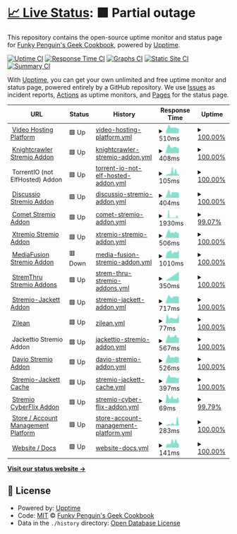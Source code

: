 # [📈 Live Status](https://status.elfhosted.com): <!--live status--> **🟧 Partial outage**

This repository contains the open-source uptime monitor and status page for [Funky Penguin's Geek Cookbook](https://geek-cookbook.funkypenguin.co.nz), powered by [Upptime](https://github.com/upptime/upptime).

[![Uptime CI](https://github.com/geek-cookbook/elfhosted-upptime/workflows/Uptime%20CI/badge.svg)](https://github.com/geek-cookbook/elfhosted-upptime/actions?query=workflow%3A%22Uptime+CI%22)
[![Response Time CI](https://github.com/geek-cookbook/elfhosted-upptime/workflows/Response%20Time%20CI/badge.svg)](https://github.com/geek-cookbook/elfhosted-upptime/actions?query=workflow%3A%22Response+Time+CI%22)
[![Graphs CI](https://github.com/geek-cookbook/elfhosted-upptime/workflows/Graphs%20CI/badge.svg)](https://github.com/geek-cookbook/elfhosted-upptime/actions?query=workflow%3A%22Graphs+CI%22)
[![Static Site CI](https://github.com/geek-cookbook/elfhosted-upptime/workflows/Static%20Site%20CI/badge.svg)](https://github.com/geek-cookbook/elfhosted-upptime/actions?query=workflow%3A%22Static+Site+CI%22)
[![Summary CI](https://github.com/geek-cookbook/elfhosted-upptime/workflows/Summary%20CI/badge.svg)](https://github.com/geek-cookbook/elfhosted-upptime/actions?query=workflow%3A%22Summary+CI%22)

With [Upptime](https://upptime.js.org), you can get your own unlimited and free uptime monitor and status page, powered entirely by a GitHub repository. We use [Issues](https://github.com/geek-cookbook/elfhosted-upptime/issues) as incident reports, [Actions](https://github.com/geek-cookbook/elfhosted-upptime/actions) as uptime monitors, and [Pages](https://status.elfhosted.com) for the status page.

<!--start: status pages-->
<!-- This summary is generated by Upptime (https://github.com/upptime/upptime) -->
<!-- Do not edit this manually, your changes will be overwritten -->
<!-- prettier-ignore -->
| URL | Status | History | Response Time | Uptime |
| --- | ------ | ------- | ------------- | ------ |
| <img alt="" src="https://icons.duckduckgo.com/ip3/video.elfhosted.com.ico" height="13"> [Video Hosting Platform](https://video.elfhosted.com) | 🟩 Up | [video-hosting-platform.yml](https://github.com/elfhosted/status.elfhosted.com/commits/HEAD/history/video-hosting-platform.yml) | <details><summary><img alt="Response time graph" src="./graphs/video-hosting-platform/response-time-week.png" height="20"> 510ms</summary><br><a href="https://status.elfhosted.com/history/video-hosting-platform"><img alt="Response time 584" src="https://img.shields.io/endpoint?url=https%3A%2F%2Fraw.githubusercontent.com%2Felfhosted%2Fstatus.elfhosted.com%2FHEAD%2Fapi%2Fvideo-hosting-platform%2Fresponse-time.json"></a><br><a href="https://status.elfhosted.com/history/video-hosting-platform"><img alt="24-hour response time 440" src="https://img.shields.io/endpoint?url=https%3A%2F%2Fraw.githubusercontent.com%2Felfhosted%2Fstatus.elfhosted.com%2FHEAD%2Fapi%2Fvideo-hosting-platform%2Fresponse-time-day.json"></a><br><a href="https://status.elfhosted.com/history/video-hosting-platform"><img alt="7-day response time 510" src="https://img.shields.io/endpoint?url=https%3A%2F%2Fraw.githubusercontent.com%2Felfhosted%2Fstatus.elfhosted.com%2FHEAD%2Fapi%2Fvideo-hosting-platform%2Fresponse-time-week.json"></a><br><a href="https://status.elfhosted.com/history/video-hosting-platform"><img alt="30-day response time 565" src="https://img.shields.io/endpoint?url=https%3A%2F%2Fraw.githubusercontent.com%2Felfhosted%2Fstatus.elfhosted.com%2FHEAD%2Fapi%2Fvideo-hosting-platform%2Fresponse-time-month.json"></a><br><a href="https://status.elfhosted.com/history/video-hosting-platform"><img alt="1-year response time 584" src="https://img.shields.io/endpoint?url=https%3A%2F%2Fraw.githubusercontent.com%2Felfhosted%2Fstatus.elfhosted.com%2FHEAD%2Fapi%2Fvideo-hosting-platform%2Fresponse-time-year.json"></a></details> | <details><summary><a href="https://status.elfhosted.com/history/video-hosting-platform">100.00%</a></summary><a href="https://status.elfhosted.com/history/video-hosting-platform"><img alt="All-time uptime 99.64%" src="https://img.shields.io/endpoint?url=https%3A%2F%2Fraw.githubusercontent.com%2Felfhosted%2Fstatus.elfhosted.com%2FHEAD%2Fapi%2Fvideo-hosting-platform%2Fuptime.json"></a><br><a href="https://status.elfhosted.com/history/video-hosting-platform"><img alt="24-hour uptime 100.00%" src="https://img.shields.io/endpoint?url=https%3A%2F%2Fraw.githubusercontent.com%2Felfhosted%2Fstatus.elfhosted.com%2FHEAD%2Fapi%2Fvideo-hosting-platform%2Fuptime-day.json"></a><br><a href="https://status.elfhosted.com/history/video-hosting-platform"><img alt="7-day uptime 100.00%" src="https://img.shields.io/endpoint?url=https%3A%2F%2Fraw.githubusercontent.com%2Felfhosted%2Fstatus.elfhosted.com%2FHEAD%2Fapi%2Fvideo-hosting-platform%2Fuptime-week.json"></a><br><a href="https://status.elfhosted.com/history/video-hosting-platform"><img alt="30-day uptime 99.94%" src="https://img.shields.io/endpoint?url=https%3A%2F%2Fraw.githubusercontent.com%2Felfhosted%2Fstatus.elfhosted.com%2FHEAD%2Fapi%2Fvideo-hosting-platform%2Fuptime-month.json"></a><br><a href="https://status.elfhosted.com/history/video-hosting-platform"><img alt="1-year uptime 99.64%" src="https://img.shields.io/endpoint?url=https%3A%2F%2Fraw.githubusercontent.com%2Felfhosted%2Fstatus.elfhosted.com%2FHEAD%2Fapi%2Fvideo-hosting-platform%2Fuptime-year.json"></a></details>
| <img alt="" src="https://icons.duckduckgo.com/ip3/knightcrawler.elfhosted.com.ico" height="13"> [Knightcrawler Stremio Addon](https://knightcrawler.elfhosted.com/stream/movie/tt0023694.json) | 🟩 Up | [knightcrawler-stremio-addon.yml](https://github.com/elfhosted/status.elfhosted.com/commits/HEAD/history/knightcrawler-stremio-addon.yml) | <details><summary><img alt="Response time graph" src="./graphs/knightcrawler-stremio-addon/response-time-week.png" height="20"> 408ms</summary><br><a href="https://status.elfhosted.com/history/knightcrawler-stremio-addon"><img alt="Response time 1079" src="https://img.shields.io/endpoint?url=https%3A%2F%2Fraw.githubusercontent.com%2Felfhosted%2Fstatus.elfhosted.com%2FHEAD%2Fapi%2Fknightcrawler-stremio-addon%2Fresponse-time.json"></a><br><a href="https://status.elfhosted.com/history/knightcrawler-stremio-addon"><img alt="24-hour response time 344" src="https://img.shields.io/endpoint?url=https%3A%2F%2Fraw.githubusercontent.com%2Felfhosted%2Fstatus.elfhosted.com%2FHEAD%2Fapi%2Fknightcrawler-stremio-addon%2Fresponse-time-day.json"></a><br><a href="https://status.elfhosted.com/history/knightcrawler-stremio-addon"><img alt="7-day response time 408" src="https://img.shields.io/endpoint?url=https%3A%2F%2Fraw.githubusercontent.com%2Felfhosted%2Fstatus.elfhosted.com%2FHEAD%2Fapi%2Fknightcrawler-stremio-addon%2Fresponse-time-week.json"></a><br><a href="https://status.elfhosted.com/history/knightcrawler-stremio-addon"><img alt="30-day response time 455" src="https://img.shields.io/endpoint?url=https%3A%2F%2Fraw.githubusercontent.com%2Felfhosted%2Fstatus.elfhosted.com%2FHEAD%2Fapi%2Fknightcrawler-stremio-addon%2Fresponse-time-month.json"></a><br><a href="https://status.elfhosted.com/history/knightcrawler-stremio-addon"><img alt="1-year response time 1079" src="https://img.shields.io/endpoint?url=https%3A%2F%2Fraw.githubusercontent.com%2Felfhosted%2Fstatus.elfhosted.com%2FHEAD%2Fapi%2Fknightcrawler-stremio-addon%2Fresponse-time-year.json"></a></details> | <details><summary><a href="https://status.elfhosted.com/history/knightcrawler-stremio-addon">100.00%</a></summary><a href="https://status.elfhosted.com/history/knightcrawler-stremio-addon"><img alt="All-time uptime 98.74%" src="https://img.shields.io/endpoint?url=https%3A%2F%2Fraw.githubusercontent.com%2Felfhosted%2Fstatus.elfhosted.com%2FHEAD%2Fapi%2Fknightcrawler-stremio-addon%2Fuptime.json"></a><br><a href="https://status.elfhosted.com/history/knightcrawler-stremio-addon"><img alt="24-hour uptime 100.00%" src="https://img.shields.io/endpoint?url=https%3A%2F%2Fraw.githubusercontent.com%2Felfhosted%2Fstatus.elfhosted.com%2FHEAD%2Fapi%2Fknightcrawler-stremio-addon%2Fuptime-day.json"></a><br><a href="https://status.elfhosted.com/history/knightcrawler-stremio-addon"><img alt="7-day uptime 100.00%" src="https://img.shields.io/endpoint?url=https%3A%2F%2Fraw.githubusercontent.com%2Felfhosted%2Fstatus.elfhosted.com%2FHEAD%2Fapi%2Fknightcrawler-stremio-addon%2Fuptime-week.json"></a><br><a href="https://status.elfhosted.com/history/knightcrawler-stremio-addon"><img alt="30-day uptime 100.00%" src="https://img.shields.io/endpoint?url=https%3A%2F%2Fraw.githubusercontent.com%2Felfhosted%2Fstatus.elfhosted.com%2FHEAD%2Fapi%2Fknightcrawler-stremio-addon%2Fuptime-month.json"></a><br><a href="https://status.elfhosted.com/history/knightcrawler-stremio-addon"><img alt="1-year uptime 98.74%" src="https://img.shields.io/endpoint?url=https%3A%2F%2Fraw.githubusercontent.com%2Felfhosted%2Fstatus.elfhosted.com%2FHEAD%2Fapi%2Fknightcrawler-stremio-addon%2Fuptime-year.json"></a></details>
| <img alt="" src="https://icons.duckduckgo.com/ip3/torrentio.strem.fun.ico" height="13"> TorrentIO (not ElfHosted) Addon | 🟩 Up | [torrent-io-not-elf-hosted-addon.yml](https://github.com/elfhosted/status.elfhosted.com/commits/HEAD/history/torrent-io-not-elf-hosted-addon.yml) | <details><summary><img alt="Response time graph" src="./graphs/torrent-io-not-elf-hosted-addon/response-time-week.png" height="20"> 105ms</summary><br><a href="https://status.elfhosted.com/history/torrent-io-not-elf-hosted-addon"><img alt="Response time 538" src="https://img.shields.io/endpoint?url=https%3A%2F%2Fraw.githubusercontent.com%2Felfhosted%2Fstatus.elfhosted.com%2FHEAD%2Fapi%2Ftorrent-io-not-elf-hosted-addon%2Fresponse-time.json"></a><br><a href="https://status.elfhosted.com/history/torrent-io-not-elf-hosted-addon"><img alt="24-hour response time 54" src="https://img.shields.io/endpoint?url=https%3A%2F%2Fraw.githubusercontent.com%2Felfhosted%2Fstatus.elfhosted.com%2FHEAD%2Fapi%2Ftorrent-io-not-elf-hosted-addon%2Fresponse-time-day.json"></a><br><a href="https://status.elfhosted.com/history/torrent-io-not-elf-hosted-addon"><img alt="7-day response time 105" src="https://img.shields.io/endpoint?url=https%3A%2F%2Fraw.githubusercontent.com%2Felfhosted%2Fstatus.elfhosted.com%2FHEAD%2Fapi%2Ftorrent-io-not-elf-hosted-addon%2Fresponse-time-week.json"></a><br><a href="https://status.elfhosted.com/history/torrent-io-not-elf-hosted-addon"><img alt="30-day response time 168" src="https://img.shields.io/endpoint?url=https%3A%2F%2Fraw.githubusercontent.com%2Felfhosted%2Fstatus.elfhosted.com%2FHEAD%2Fapi%2Ftorrent-io-not-elf-hosted-addon%2Fresponse-time-month.json"></a><br><a href="https://status.elfhosted.com/history/torrent-io-not-elf-hosted-addon"><img alt="1-year response time 538" src="https://img.shields.io/endpoint?url=https%3A%2F%2Fraw.githubusercontent.com%2Felfhosted%2Fstatus.elfhosted.com%2FHEAD%2Fapi%2Ftorrent-io-not-elf-hosted-addon%2Fresponse-time-year.json"></a></details> | <details><summary><a href="https://status.elfhosted.com/history/torrent-io-not-elf-hosted-addon">100.00%</a></summary><a href="https://status.elfhosted.com/history/torrent-io-not-elf-hosted-addon"><img alt="All-time uptime 99.22%" src="https://img.shields.io/endpoint?url=https%3A%2F%2Fraw.githubusercontent.com%2Felfhosted%2Fstatus.elfhosted.com%2FHEAD%2Fapi%2Ftorrent-io-not-elf-hosted-addon%2Fuptime.json"></a><br><a href="https://status.elfhosted.com/history/torrent-io-not-elf-hosted-addon"><img alt="24-hour uptime 100.00%" src="https://img.shields.io/endpoint?url=https%3A%2F%2Fraw.githubusercontent.com%2Felfhosted%2Fstatus.elfhosted.com%2FHEAD%2Fapi%2Ftorrent-io-not-elf-hosted-addon%2Fuptime-day.json"></a><br><a href="https://status.elfhosted.com/history/torrent-io-not-elf-hosted-addon"><img alt="7-day uptime 100.00%" src="https://img.shields.io/endpoint?url=https%3A%2F%2Fraw.githubusercontent.com%2Felfhosted%2Fstatus.elfhosted.com%2FHEAD%2Fapi%2Ftorrent-io-not-elf-hosted-addon%2Fuptime-week.json"></a><br><a href="https://status.elfhosted.com/history/torrent-io-not-elf-hosted-addon"><img alt="30-day uptime 100.00%" src="https://img.shields.io/endpoint?url=https%3A%2F%2Fraw.githubusercontent.com%2Felfhosted%2Fstatus.elfhosted.com%2FHEAD%2Fapi%2Ftorrent-io-not-elf-hosted-addon%2Fuptime-month.json"></a><br><a href="https://status.elfhosted.com/history/torrent-io-not-elf-hosted-addon"><img alt="1-year uptime 99.22%" src="https://img.shields.io/endpoint?url=https%3A%2F%2Fraw.githubusercontent.com%2Felfhosted%2Fstatus.elfhosted.com%2FHEAD%2Fapi%2Ftorrent-io-not-elf-hosted-addon%2Fuptime-year.json"></a></details>
| <img alt="" src="https://icons.duckduckgo.com/ip3/discussio.elfhosted.com.ico" height="13"> [Discussio Stremio Addon](https://discussio.elfhosted.com) | 🟩 Up | [discussio-stremio-addon.yml](https://github.com/elfhosted/status.elfhosted.com/commits/HEAD/history/discussio-stremio-addon.yml) | <details><summary><img alt="Response time graph" src="./graphs/discussio-stremio-addon/response-time-week.png" height="20"> 404ms</summary><br><a href="https://status.elfhosted.com/history/discussio-stremio-addon"><img alt="Response time 477" src="https://img.shields.io/endpoint?url=https%3A%2F%2Fraw.githubusercontent.com%2Felfhosted%2Fstatus.elfhosted.com%2FHEAD%2Fapi%2Fdiscussio-stremio-addon%2Fresponse-time.json"></a><br><a href="https://status.elfhosted.com/history/discussio-stremio-addon"><img alt="24-hour response time 393" src="https://img.shields.io/endpoint?url=https%3A%2F%2Fraw.githubusercontent.com%2Felfhosted%2Fstatus.elfhosted.com%2FHEAD%2Fapi%2Fdiscussio-stremio-addon%2Fresponse-time-day.json"></a><br><a href="https://status.elfhosted.com/history/discussio-stremio-addon"><img alt="7-day response time 404" src="https://img.shields.io/endpoint?url=https%3A%2F%2Fraw.githubusercontent.com%2Felfhosted%2Fstatus.elfhosted.com%2FHEAD%2Fapi%2Fdiscussio-stremio-addon%2Fresponse-time-week.json"></a><br><a href="https://status.elfhosted.com/history/discussio-stremio-addon"><img alt="30-day response time 467" src="https://img.shields.io/endpoint?url=https%3A%2F%2Fraw.githubusercontent.com%2Felfhosted%2Fstatus.elfhosted.com%2FHEAD%2Fapi%2Fdiscussio-stremio-addon%2Fresponse-time-month.json"></a><br><a href="https://status.elfhosted.com/history/discussio-stremio-addon"><img alt="1-year response time 477" src="https://img.shields.io/endpoint?url=https%3A%2F%2Fraw.githubusercontent.com%2Felfhosted%2Fstatus.elfhosted.com%2FHEAD%2Fapi%2Fdiscussio-stremio-addon%2Fresponse-time-year.json"></a></details> | <details><summary><a href="https://status.elfhosted.com/history/discussio-stremio-addon">100.00%</a></summary><a href="https://status.elfhosted.com/history/discussio-stremio-addon"><img alt="All-time uptime 97.78%" src="https://img.shields.io/endpoint?url=https%3A%2F%2Fraw.githubusercontent.com%2Felfhosted%2Fstatus.elfhosted.com%2FHEAD%2Fapi%2Fdiscussio-stremio-addon%2Fuptime.json"></a><br><a href="https://status.elfhosted.com/history/discussio-stremio-addon"><img alt="24-hour uptime 100.00%" src="https://img.shields.io/endpoint?url=https%3A%2F%2Fraw.githubusercontent.com%2Felfhosted%2Fstatus.elfhosted.com%2FHEAD%2Fapi%2Fdiscussio-stremio-addon%2Fuptime-day.json"></a><br><a href="https://status.elfhosted.com/history/discussio-stremio-addon"><img alt="7-day uptime 100.00%" src="https://img.shields.io/endpoint?url=https%3A%2F%2Fraw.githubusercontent.com%2Felfhosted%2Fstatus.elfhosted.com%2FHEAD%2Fapi%2Fdiscussio-stremio-addon%2Fuptime-week.json"></a><br><a href="https://status.elfhosted.com/history/discussio-stremio-addon"><img alt="30-day uptime 98.42%" src="https://img.shields.io/endpoint?url=https%3A%2F%2Fraw.githubusercontent.com%2Felfhosted%2Fstatus.elfhosted.com%2FHEAD%2Fapi%2Fdiscussio-stremio-addon%2Fuptime-month.json"></a><br><a href="https://status.elfhosted.com/history/discussio-stremio-addon"><img alt="1-year uptime 97.78%" src="https://img.shields.io/endpoint?url=https%3A%2F%2Fraw.githubusercontent.com%2Felfhosted%2Fstatus.elfhosted.com%2FHEAD%2Fapi%2Fdiscussio-stremio-addon%2Fuptime-year.json"></a></details>
| <img alt="" src="https://icons.duckduckgo.com/ip3/comet.elfhosted.com.ico" height="13"> [Comet Stremio Addon](https://comet.elfhosted.com) | 🟩 Up | [comet-stremio-addon.yml](https://github.com/elfhosted/status.elfhosted.com/commits/HEAD/history/comet-stremio-addon.yml) | <details><summary><img alt="Response time graph" src="./graphs/comet-stremio-addon/response-time-week.png" height="20"> 1930ms</summary><br><a href="https://status.elfhosted.com/history/comet-stremio-addon"><img alt="Response time 2331" src="https://img.shields.io/endpoint?url=https%3A%2F%2Fraw.githubusercontent.com%2Felfhosted%2Fstatus.elfhosted.com%2FHEAD%2Fapi%2Fcomet-stremio-addon%2Fresponse-time.json"></a><br><a href="https://status.elfhosted.com/history/comet-stremio-addon"><img alt="24-hour response time 1415" src="https://img.shields.io/endpoint?url=https%3A%2F%2Fraw.githubusercontent.com%2Felfhosted%2Fstatus.elfhosted.com%2FHEAD%2Fapi%2Fcomet-stremio-addon%2Fresponse-time-day.json"></a><br><a href="https://status.elfhosted.com/history/comet-stremio-addon"><img alt="7-day response time 1930" src="https://img.shields.io/endpoint?url=https%3A%2F%2Fraw.githubusercontent.com%2Felfhosted%2Fstatus.elfhosted.com%2FHEAD%2Fapi%2Fcomet-stremio-addon%2Fresponse-time-week.json"></a><br><a href="https://status.elfhosted.com/history/comet-stremio-addon"><img alt="30-day response time 2237" src="https://img.shields.io/endpoint?url=https%3A%2F%2Fraw.githubusercontent.com%2Felfhosted%2Fstatus.elfhosted.com%2FHEAD%2Fapi%2Fcomet-stremio-addon%2Fresponse-time-month.json"></a><br><a href="https://status.elfhosted.com/history/comet-stremio-addon"><img alt="1-year response time 2331" src="https://img.shields.io/endpoint?url=https%3A%2F%2Fraw.githubusercontent.com%2Felfhosted%2Fstatus.elfhosted.com%2FHEAD%2Fapi%2Fcomet-stremio-addon%2Fresponse-time-year.json"></a></details> | <details><summary><a href="https://status.elfhosted.com/history/comet-stremio-addon">99.07%</a></summary><a href="https://status.elfhosted.com/history/comet-stremio-addon"><img alt="All-time uptime 95.41%" src="https://img.shields.io/endpoint?url=https%3A%2F%2Fraw.githubusercontent.com%2Felfhosted%2Fstatus.elfhosted.com%2FHEAD%2Fapi%2Fcomet-stremio-addon%2Fuptime.json"></a><br><a href="https://status.elfhosted.com/history/comet-stremio-addon"><img alt="24-hour uptime 96.54%" src="https://img.shields.io/endpoint?url=https%3A%2F%2Fraw.githubusercontent.com%2Felfhosted%2Fstatus.elfhosted.com%2FHEAD%2Fapi%2Fcomet-stremio-addon%2Fuptime-day.json"></a><br><a href="https://status.elfhosted.com/history/comet-stremio-addon"><img alt="7-day uptime 99.07%" src="https://img.shields.io/endpoint?url=https%3A%2F%2Fraw.githubusercontent.com%2Felfhosted%2Fstatus.elfhosted.com%2FHEAD%2Fapi%2Fcomet-stremio-addon%2Fuptime-week.json"></a><br><a href="https://status.elfhosted.com/history/comet-stremio-addon"><img alt="30-day uptime 96.44%" src="https://img.shields.io/endpoint?url=https%3A%2F%2Fraw.githubusercontent.com%2Felfhosted%2Fstatus.elfhosted.com%2FHEAD%2Fapi%2Fcomet-stremio-addon%2Fuptime-month.json"></a><br><a href="https://status.elfhosted.com/history/comet-stremio-addon"><img alt="1-year uptime 95.41%" src="https://img.shields.io/endpoint?url=https%3A%2F%2Fraw.githubusercontent.com%2Felfhosted%2Fstatus.elfhosted.com%2FHEAD%2Fapi%2Fcomet-stremio-addon%2Fuptime-year.json"></a></details>
| <img alt="" src="https://icons.duckduckgo.com/ip3/xtremio.elfhosted.com.ico" height="13"> [Xtremio Stremio Addon](https://xtremio.elfhosted.com/configure) | 🟩 Up | [xtremio-stremio-addon.yml](https://github.com/elfhosted/status.elfhosted.com/commits/HEAD/history/xtremio-stremio-addon.yml) | <details><summary><img alt="Response time graph" src="./graphs/xtremio-stremio-addon/response-time-week.png" height="20"> 506ms</summary><br><a href="https://status.elfhosted.com/history/xtremio-stremio-addon"><img alt="Response time 564" src="https://img.shields.io/endpoint?url=https%3A%2F%2Fraw.githubusercontent.com%2Felfhosted%2Fstatus.elfhosted.com%2FHEAD%2Fapi%2Fxtremio-stremio-addon%2Fresponse-time.json"></a><br><a href="https://status.elfhosted.com/history/xtremio-stremio-addon"><img alt="24-hour response time 446" src="https://img.shields.io/endpoint?url=https%3A%2F%2Fraw.githubusercontent.com%2Felfhosted%2Fstatus.elfhosted.com%2FHEAD%2Fapi%2Fxtremio-stremio-addon%2Fresponse-time-day.json"></a><br><a href="https://status.elfhosted.com/history/xtremio-stremio-addon"><img alt="7-day response time 506" src="https://img.shields.io/endpoint?url=https%3A%2F%2Fraw.githubusercontent.com%2Felfhosted%2Fstatus.elfhosted.com%2FHEAD%2Fapi%2Fxtremio-stremio-addon%2Fresponse-time-week.json"></a><br><a href="https://status.elfhosted.com/history/xtremio-stremio-addon"><img alt="30-day response time 581" src="https://img.shields.io/endpoint?url=https%3A%2F%2Fraw.githubusercontent.com%2Felfhosted%2Fstatus.elfhosted.com%2FHEAD%2Fapi%2Fxtremio-stremio-addon%2Fresponse-time-month.json"></a><br><a href="https://status.elfhosted.com/history/xtremio-stremio-addon"><img alt="1-year response time 564" src="https://img.shields.io/endpoint?url=https%3A%2F%2Fraw.githubusercontent.com%2Felfhosted%2Fstatus.elfhosted.com%2FHEAD%2Fapi%2Fxtremio-stremio-addon%2Fresponse-time-year.json"></a></details> | <details><summary><a href="https://status.elfhosted.com/history/xtremio-stremio-addon">100.00%</a></summary><a href="https://status.elfhosted.com/history/xtremio-stremio-addon"><img alt="All-time uptime 99.97%" src="https://img.shields.io/endpoint?url=https%3A%2F%2Fraw.githubusercontent.com%2Felfhosted%2Fstatus.elfhosted.com%2FHEAD%2Fapi%2Fxtremio-stremio-addon%2Fuptime.json"></a><br><a href="https://status.elfhosted.com/history/xtremio-stremio-addon"><img alt="24-hour uptime 100.00%" src="https://img.shields.io/endpoint?url=https%3A%2F%2Fraw.githubusercontent.com%2Felfhosted%2Fstatus.elfhosted.com%2FHEAD%2Fapi%2Fxtremio-stremio-addon%2Fuptime-day.json"></a><br><a href="https://status.elfhosted.com/history/xtremio-stremio-addon"><img alt="7-day uptime 100.00%" src="https://img.shields.io/endpoint?url=https%3A%2F%2Fraw.githubusercontent.com%2Felfhosted%2Fstatus.elfhosted.com%2FHEAD%2Fapi%2Fxtremio-stremio-addon%2Fuptime-week.json"></a><br><a href="https://status.elfhosted.com/history/xtremio-stremio-addon"><img alt="30-day uptime 100.00%" src="https://img.shields.io/endpoint?url=https%3A%2F%2Fraw.githubusercontent.com%2Felfhosted%2Fstatus.elfhosted.com%2FHEAD%2Fapi%2Fxtremio-stremio-addon%2Fuptime-month.json"></a><br><a href="https://status.elfhosted.com/history/xtremio-stremio-addon"><img alt="1-year uptime 99.97%" src="https://img.shields.io/endpoint?url=https%3A%2F%2Fraw.githubusercontent.com%2Felfhosted%2Fstatus.elfhosted.com%2FHEAD%2Fapi%2Fxtremio-stremio-addon%2Fuptime-year.json"></a></details>
| <img alt="" src="https://icons.duckduckgo.com/ip3/mediafusion.elfhosted.com.ico" height="13"> [MediaFusion Stremio Addon](https://mediafusion.elfhosted.com/health) | 🟥 Down | [media-fusion-stremio-addon.yml](https://github.com/elfhosted/status.elfhosted.com/commits/HEAD/history/media-fusion-stremio-addon.yml) | <details><summary><img alt="Response time graph" src="./graphs/media-fusion-stremio-addon/response-time-week.png" height="20"> 1010ms</summary><br><a href="https://status.elfhosted.com/history/media-fusion-stremio-addon"><img alt="Response time 1666" src="https://img.shields.io/endpoint?url=https%3A%2F%2Fraw.githubusercontent.com%2Felfhosted%2Fstatus.elfhosted.com%2FHEAD%2Fapi%2Fmedia-fusion-stremio-addon%2Fresponse-time.json"></a><br><a href="https://status.elfhosted.com/history/media-fusion-stremio-addon"><img alt="24-hour response time 1114" src="https://img.shields.io/endpoint?url=https%3A%2F%2Fraw.githubusercontent.com%2Felfhosted%2Fstatus.elfhosted.com%2FHEAD%2Fapi%2Fmedia-fusion-stremio-addon%2Fresponse-time-day.json"></a><br><a href="https://status.elfhosted.com/history/media-fusion-stremio-addon"><img alt="7-day response time 1010" src="https://img.shields.io/endpoint?url=https%3A%2F%2Fraw.githubusercontent.com%2Felfhosted%2Fstatus.elfhosted.com%2FHEAD%2Fapi%2Fmedia-fusion-stremio-addon%2Fresponse-time-week.json"></a><br><a href="https://status.elfhosted.com/history/media-fusion-stremio-addon"><img alt="30-day response time 897" src="https://img.shields.io/endpoint?url=https%3A%2F%2Fraw.githubusercontent.com%2Felfhosted%2Fstatus.elfhosted.com%2FHEAD%2Fapi%2Fmedia-fusion-stremio-addon%2Fresponse-time-month.json"></a><br><a href="https://status.elfhosted.com/history/media-fusion-stremio-addon"><img alt="1-year response time 1666" src="https://img.shields.io/endpoint?url=https%3A%2F%2Fraw.githubusercontent.com%2Felfhosted%2Fstatus.elfhosted.com%2FHEAD%2Fapi%2Fmedia-fusion-stremio-addon%2Fresponse-time-year.json"></a></details> | <details><summary><a href="https://status.elfhosted.com/history/media-fusion-stremio-addon">100.00%</a></summary><a href="https://status.elfhosted.com/history/media-fusion-stremio-addon"><img alt="All-time uptime 98.72%" src="https://img.shields.io/endpoint?url=https%3A%2F%2Fraw.githubusercontent.com%2Felfhosted%2Fstatus.elfhosted.com%2FHEAD%2Fapi%2Fmedia-fusion-stremio-addon%2Fuptime.json"></a><br><a href="https://status.elfhosted.com/history/media-fusion-stremio-addon"><img alt="24-hour uptime 100.00%" src="https://img.shields.io/endpoint?url=https%3A%2F%2Fraw.githubusercontent.com%2Felfhosted%2Fstatus.elfhosted.com%2FHEAD%2Fapi%2Fmedia-fusion-stremio-addon%2Fuptime-day.json"></a><br><a href="https://status.elfhosted.com/history/media-fusion-stremio-addon"><img alt="7-day uptime 100.00%" src="https://img.shields.io/endpoint?url=https%3A%2F%2Fraw.githubusercontent.com%2Felfhosted%2Fstatus.elfhosted.com%2FHEAD%2Fapi%2Fmedia-fusion-stremio-addon%2Fuptime-week.json"></a><br><a href="https://status.elfhosted.com/history/media-fusion-stremio-addon"><img alt="30-day uptime 97.59%" src="https://img.shields.io/endpoint?url=https%3A%2F%2Fraw.githubusercontent.com%2Felfhosted%2Fstatus.elfhosted.com%2FHEAD%2Fapi%2Fmedia-fusion-stremio-addon%2Fuptime-month.json"></a><br><a href="https://status.elfhosted.com/history/media-fusion-stremio-addon"><img alt="1-year uptime 98.72%" src="https://img.shields.io/endpoint?url=https%3A%2F%2Fraw.githubusercontent.com%2Felfhosted%2Fstatus.elfhosted.com%2FHEAD%2Fapi%2Fmedia-fusion-stremio-addon%2Fuptime-year.json"></a></details>
| <img alt="" src="https://icons.duckduckgo.com/ip3/stremthru.elfhosted.com.ico" height="13"> [StremThru Stremio Addons](https://stremthru.elfhosted.com) | 🟩 Up | [strem-thru-stremio-addons.yml](https://github.com/elfhosted/status.elfhosted.com/commits/HEAD/history/strem-thru-stremio-addons.yml) | <details><summary><img alt="Response time graph" src="./graphs/strem-thru-stremio-addons/response-time-week.png" height="20"> 350ms</summary><br><a href="https://status.elfhosted.com/history/strem-thru-stremio-addons"><img alt="Response time 350" src="https://img.shields.io/endpoint?url=https%3A%2F%2Fraw.githubusercontent.com%2Felfhosted%2Fstatus.elfhosted.com%2FHEAD%2Fapi%2Fstrem-thru-stremio-addons%2Fresponse-time.json"></a><br><a href="https://status.elfhosted.com/history/strem-thru-stremio-addons"><img alt="24-hour response time 350" src="https://img.shields.io/endpoint?url=https%3A%2F%2Fraw.githubusercontent.com%2Felfhosted%2Fstatus.elfhosted.com%2FHEAD%2Fapi%2Fstrem-thru-stremio-addons%2Fresponse-time-day.json"></a><br><a href="https://status.elfhosted.com/history/strem-thru-stremio-addons"><img alt="7-day response time 350" src="https://img.shields.io/endpoint?url=https%3A%2F%2Fraw.githubusercontent.com%2Felfhosted%2Fstatus.elfhosted.com%2FHEAD%2Fapi%2Fstrem-thru-stremio-addons%2Fresponse-time-week.json"></a><br><a href="https://status.elfhosted.com/history/strem-thru-stremio-addons"><img alt="30-day response time 350" src="https://img.shields.io/endpoint?url=https%3A%2F%2Fraw.githubusercontent.com%2Felfhosted%2Fstatus.elfhosted.com%2FHEAD%2Fapi%2Fstrem-thru-stremio-addons%2Fresponse-time-month.json"></a><br><a href="https://status.elfhosted.com/history/strem-thru-stremio-addons"><img alt="1-year response time 350" src="https://img.shields.io/endpoint?url=https%3A%2F%2Fraw.githubusercontent.com%2Felfhosted%2Fstatus.elfhosted.com%2FHEAD%2Fapi%2Fstrem-thru-stremio-addons%2Fresponse-time-year.json"></a></details> | <details><summary><a href="https://status.elfhosted.com/history/strem-thru-stremio-addons">100.00%</a></summary><a href="https://status.elfhosted.com/history/strem-thru-stremio-addons"><img alt="All-time uptime 100.00%" src="https://img.shields.io/endpoint?url=https%3A%2F%2Fraw.githubusercontent.com%2Felfhosted%2Fstatus.elfhosted.com%2FHEAD%2Fapi%2Fstrem-thru-stremio-addons%2Fuptime.json"></a><br><a href="https://status.elfhosted.com/history/strem-thru-stremio-addons"><img alt="24-hour uptime 100.00%" src="https://img.shields.io/endpoint?url=https%3A%2F%2Fraw.githubusercontent.com%2Felfhosted%2Fstatus.elfhosted.com%2FHEAD%2Fapi%2Fstrem-thru-stremio-addons%2Fuptime-day.json"></a><br><a href="https://status.elfhosted.com/history/strem-thru-stremio-addons"><img alt="7-day uptime 100.00%" src="https://img.shields.io/endpoint?url=https%3A%2F%2Fraw.githubusercontent.com%2Felfhosted%2Fstatus.elfhosted.com%2FHEAD%2Fapi%2Fstrem-thru-stremio-addons%2Fuptime-week.json"></a><br><a href="https://status.elfhosted.com/history/strem-thru-stremio-addons"><img alt="30-day uptime 100.00%" src="https://img.shields.io/endpoint?url=https%3A%2F%2Fraw.githubusercontent.com%2Felfhosted%2Fstatus.elfhosted.com%2FHEAD%2Fapi%2Fstrem-thru-stremio-addons%2Fuptime-month.json"></a><br><a href="https://status.elfhosted.com/history/strem-thru-stremio-addons"><img alt="1-year uptime 100.00%" src="https://img.shields.io/endpoint?url=https%3A%2F%2Fraw.githubusercontent.com%2Felfhosted%2Fstatus.elfhosted.com%2FHEAD%2Fapi%2Fstrem-thru-stremio-addons%2Fuptime-year.json"></a></details>
| <img alt="" src="https://icons.duckduckgo.com/ip3/stremio-jackett.elfhosted.com.ico" height="13"> [Stremio-Jackett Addon](https://stremio-jackett.elfhosted.com) | 🟩 Up | [stremio-jackett-addon.yml](https://github.com/elfhosted/status.elfhosted.com/commits/HEAD/history/stremio-jackett-addon.yml) | <details><summary><img alt="Response time graph" src="./graphs/stremio-jackett-addon/response-time-week.png" height="20"> 717ms</summary><br><a href="https://status.elfhosted.com/history/stremio-jackett-addon"><img alt="Response time 896" src="https://img.shields.io/endpoint?url=https%3A%2F%2Fraw.githubusercontent.com%2Felfhosted%2Fstatus.elfhosted.com%2FHEAD%2Fapi%2Fstremio-jackett-addon%2Fresponse-time.json"></a><br><a href="https://status.elfhosted.com/history/stremio-jackett-addon"><img alt="24-hour response time 742" src="https://img.shields.io/endpoint?url=https%3A%2F%2Fraw.githubusercontent.com%2Felfhosted%2Fstatus.elfhosted.com%2FHEAD%2Fapi%2Fstremio-jackett-addon%2Fresponse-time-day.json"></a><br><a href="https://status.elfhosted.com/history/stremio-jackett-addon"><img alt="7-day response time 717" src="https://img.shields.io/endpoint?url=https%3A%2F%2Fraw.githubusercontent.com%2Felfhosted%2Fstatus.elfhosted.com%2FHEAD%2Fapi%2Fstremio-jackett-addon%2Fresponse-time-week.json"></a><br><a href="https://status.elfhosted.com/history/stremio-jackett-addon"><img alt="30-day response time 764" src="https://img.shields.io/endpoint?url=https%3A%2F%2Fraw.githubusercontent.com%2Felfhosted%2Fstatus.elfhosted.com%2FHEAD%2Fapi%2Fstremio-jackett-addon%2Fresponse-time-month.json"></a><br><a href="https://status.elfhosted.com/history/stremio-jackett-addon"><img alt="1-year response time 896" src="https://img.shields.io/endpoint?url=https%3A%2F%2Fraw.githubusercontent.com%2Felfhosted%2Fstatus.elfhosted.com%2FHEAD%2Fapi%2Fstremio-jackett-addon%2Fresponse-time-year.json"></a></details> | <details><summary><a href="https://status.elfhosted.com/history/stremio-jackett-addon">100.00%</a></summary><a href="https://status.elfhosted.com/history/stremio-jackett-addon"><img alt="All-time uptime 99.42%" src="https://img.shields.io/endpoint?url=https%3A%2F%2Fraw.githubusercontent.com%2Felfhosted%2Fstatus.elfhosted.com%2FHEAD%2Fapi%2Fstremio-jackett-addon%2Fuptime.json"></a><br><a href="https://status.elfhosted.com/history/stremio-jackett-addon"><img alt="24-hour uptime 100.00%" src="https://img.shields.io/endpoint?url=https%3A%2F%2Fraw.githubusercontent.com%2Felfhosted%2Fstatus.elfhosted.com%2FHEAD%2Fapi%2Fstremio-jackett-addon%2Fuptime-day.json"></a><br><a href="https://status.elfhosted.com/history/stremio-jackett-addon"><img alt="7-day uptime 100.00%" src="https://img.shields.io/endpoint?url=https%3A%2F%2Fraw.githubusercontent.com%2Felfhosted%2Fstatus.elfhosted.com%2FHEAD%2Fapi%2Fstremio-jackett-addon%2Fuptime-week.json"></a><br><a href="https://status.elfhosted.com/history/stremio-jackett-addon"><img alt="30-day uptime 99.66%" src="https://img.shields.io/endpoint?url=https%3A%2F%2Fraw.githubusercontent.com%2Felfhosted%2Fstatus.elfhosted.com%2FHEAD%2Fapi%2Fstremio-jackett-addon%2Fuptime-month.json"></a><br><a href="https://status.elfhosted.com/history/stremio-jackett-addon"><img alt="1-year uptime 99.42%" src="https://img.shields.io/endpoint?url=https%3A%2F%2Fraw.githubusercontent.com%2Felfhosted%2Fstatus.elfhosted.com%2FHEAD%2Fapi%2Fstremio-jackett-addon%2Fuptime-year.json"></a></details>
| <img alt="" src="https://icons.duckduckgo.com/ip3/zilean.elfhosted.com.ico" height="13"> [Zilean](https://zilean.elfhosted.com/healthchecks/ping) | 🟩 Up | [zilean.yml](https://github.com/elfhosted/status.elfhosted.com/commits/HEAD/history/zilean.yml) | <details><summary><img alt="Response time graph" src="./graphs/zilean/response-time-week.png" height="20"> 77ms</summary><br><a href="https://status.elfhosted.com/history/zilean"><img alt="Response time 184" src="https://img.shields.io/endpoint?url=https%3A%2F%2Fraw.githubusercontent.com%2Felfhosted%2Fstatus.elfhosted.com%2FHEAD%2Fapi%2Fzilean%2Fresponse-time.json"></a><br><a href="https://status.elfhosted.com/history/zilean"><img alt="24-hour response time 91" src="https://img.shields.io/endpoint?url=https%3A%2F%2Fraw.githubusercontent.com%2Felfhosted%2Fstatus.elfhosted.com%2FHEAD%2Fapi%2Fzilean%2Fresponse-time-day.json"></a><br><a href="https://status.elfhosted.com/history/zilean"><img alt="7-day response time 77" src="https://img.shields.io/endpoint?url=https%3A%2F%2Fraw.githubusercontent.com%2Felfhosted%2Fstatus.elfhosted.com%2FHEAD%2Fapi%2Fzilean%2Fresponse-time-week.json"></a><br><a href="https://status.elfhosted.com/history/zilean"><img alt="30-day response time 165" src="https://img.shields.io/endpoint?url=https%3A%2F%2Fraw.githubusercontent.com%2Felfhosted%2Fstatus.elfhosted.com%2FHEAD%2Fapi%2Fzilean%2Fresponse-time-month.json"></a><br><a href="https://status.elfhosted.com/history/zilean"><img alt="1-year response time 184" src="https://img.shields.io/endpoint?url=https%3A%2F%2Fraw.githubusercontent.com%2Felfhosted%2Fstatus.elfhosted.com%2FHEAD%2Fapi%2Fzilean%2Fresponse-time-year.json"></a></details> | <details><summary><a href="https://status.elfhosted.com/history/zilean">100.00%</a></summary><a href="https://status.elfhosted.com/history/zilean"><img alt="All-time uptime 100.00%" src="https://img.shields.io/endpoint?url=https%3A%2F%2Fraw.githubusercontent.com%2Felfhosted%2Fstatus.elfhosted.com%2FHEAD%2Fapi%2Fzilean%2Fuptime.json"></a><br><a href="https://status.elfhosted.com/history/zilean"><img alt="24-hour uptime 100.00%" src="https://img.shields.io/endpoint?url=https%3A%2F%2Fraw.githubusercontent.com%2Felfhosted%2Fstatus.elfhosted.com%2FHEAD%2Fapi%2Fzilean%2Fuptime-day.json"></a><br><a href="https://status.elfhosted.com/history/zilean"><img alt="7-day uptime 100.00%" src="https://img.shields.io/endpoint?url=https%3A%2F%2Fraw.githubusercontent.com%2Felfhosted%2Fstatus.elfhosted.com%2FHEAD%2Fapi%2Fzilean%2Fuptime-week.json"></a><br><a href="https://status.elfhosted.com/history/zilean"><img alt="30-day uptime 100.00%" src="https://img.shields.io/endpoint?url=https%3A%2F%2Fraw.githubusercontent.com%2Felfhosted%2Fstatus.elfhosted.com%2FHEAD%2Fapi%2Fzilean%2Fuptime-month.json"></a><br><a href="https://status.elfhosted.com/history/zilean"><img alt="1-year uptime 100.00%" src="https://img.shields.io/endpoint?url=https%3A%2F%2Fraw.githubusercontent.com%2Felfhosted%2Fstatus.elfhosted.com%2FHEAD%2Fapi%2Fzilean%2Fuptime-year.json"></a></details>
| <img alt="" src="https://icons.duckduckgo.com/ip3/null.ico" height="13"> Jackettio Stremio Addon | 🟩 Up | [jackettio-stremio-addon.yml](https://github.com/elfhosted/status.elfhosted.com/commits/HEAD/history/jackettio-stremio-addon.yml) | <details><summary><img alt="Response time graph" src="./graphs/jackettio-stremio-addon/response-time-week.png" height="20"> 567ms</summary><br><a href="https://status.elfhosted.com/history/jackettio-stremio-addon"><img alt="Response time 1508" src="https://img.shields.io/endpoint?url=https%3A%2F%2Fraw.githubusercontent.com%2Felfhosted%2Fstatus.elfhosted.com%2FHEAD%2Fapi%2Fjackettio-stremio-addon%2Fresponse-time.json"></a><br><a href="https://status.elfhosted.com/history/jackettio-stremio-addon"><img alt="24-hour response time 487" src="https://img.shields.io/endpoint?url=https%3A%2F%2Fraw.githubusercontent.com%2Felfhosted%2Fstatus.elfhosted.com%2FHEAD%2Fapi%2Fjackettio-stremio-addon%2Fresponse-time-day.json"></a><br><a href="https://status.elfhosted.com/history/jackettio-stremio-addon"><img alt="7-day response time 567" src="https://img.shields.io/endpoint?url=https%3A%2F%2Fraw.githubusercontent.com%2Felfhosted%2Fstatus.elfhosted.com%2FHEAD%2Fapi%2Fjackettio-stremio-addon%2Fresponse-time-week.json"></a><br><a href="https://status.elfhosted.com/history/jackettio-stremio-addon"><img alt="30-day response time 1264" src="https://img.shields.io/endpoint?url=https%3A%2F%2Fraw.githubusercontent.com%2Felfhosted%2Fstatus.elfhosted.com%2FHEAD%2Fapi%2Fjackettio-stremio-addon%2Fresponse-time-month.json"></a><br><a href="https://status.elfhosted.com/history/jackettio-stremio-addon"><img alt="1-year response time 1508" src="https://img.shields.io/endpoint?url=https%3A%2F%2Fraw.githubusercontent.com%2Felfhosted%2Fstatus.elfhosted.com%2FHEAD%2Fapi%2Fjackettio-stremio-addon%2Fresponse-time-year.json"></a></details> | <details><summary><a href="https://status.elfhosted.com/history/jackettio-stremio-addon">100.00%</a></summary><a href="https://status.elfhosted.com/history/jackettio-stremio-addon"><img alt="All-time uptime 97.87%" src="https://img.shields.io/endpoint?url=https%3A%2F%2Fraw.githubusercontent.com%2Felfhosted%2Fstatus.elfhosted.com%2FHEAD%2Fapi%2Fjackettio-stremio-addon%2Fuptime.json"></a><br><a href="https://status.elfhosted.com/history/jackettio-stremio-addon"><img alt="24-hour uptime 100.00%" src="https://img.shields.io/endpoint?url=https%3A%2F%2Fraw.githubusercontent.com%2Felfhosted%2Fstatus.elfhosted.com%2FHEAD%2Fapi%2Fjackettio-stremio-addon%2Fuptime-day.json"></a><br><a href="https://status.elfhosted.com/history/jackettio-stremio-addon"><img alt="7-day uptime 100.00%" src="https://img.shields.io/endpoint?url=https%3A%2F%2Fraw.githubusercontent.com%2Felfhosted%2Fstatus.elfhosted.com%2FHEAD%2Fapi%2Fjackettio-stremio-addon%2Fuptime-week.json"></a><br><a href="https://status.elfhosted.com/history/jackettio-stremio-addon"><img alt="30-day uptime 93.47%" src="https://img.shields.io/endpoint?url=https%3A%2F%2Fraw.githubusercontent.com%2Felfhosted%2Fstatus.elfhosted.com%2FHEAD%2Fapi%2Fjackettio-stremio-addon%2Fuptime-month.json"></a><br><a href="https://status.elfhosted.com/history/jackettio-stremio-addon"><img alt="1-year uptime 97.87%" src="https://img.shields.io/endpoint?url=https%3A%2F%2Fraw.githubusercontent.com%2Felfhosted%2Fstatus.elfhosted.com%2FHEAD%2Fapi%2Fjackettio-stremio-addon%2Fuptime-year.json"></a></details>
| <img alt="" src="https://icons.duckduckgo.com/ip3/davio.elfhosted.com.ico" height="13"> [Davio Stremio Addon](https://davio.elfhosted.com) | 🟩 Up | [davio-stremio-addon.yml](https://github.com/elfhosted/status.elfhosted.com/commits/HEAD/history/davio-stremio-addon.yml) | <details><summary><img alt="Response time graph" src="./graphs/davio-stremio-addon/response-time-week.png" height="20"> 526ms</summary><br><a href="https://status.elfhosted.com/history/davio-stremio-addon"><img alt="Response time 615" src="https://img.shields.io/endpoint?url=https%3A%2F%2Fraw.githubusercontent.com%2Felfhosted%2Fstatus.elfhosted.com%2FHEAD%2Fapi%2Fdavio-stremio-addon%2Fresponse-time.json"></a><br><a href="https://status.elfhosted.com/history/davio-stremio-addon"><img alt="24-hour response time 498" src="https://img.shields.io/endpoint?url=https%3A%2F%2Fraw.githubusercontent.com%2Felfhosted%2Fstatus.elfhosted.com%2FHEAD%2Fapi%2Fdavio-stremio-addon%2Fresponse-time-day.json"></a><br><a href="https://status.elfhosted.com/history/davio-stremio-addon"><img alt="7-day response time 526" src="https://img.shields.io/endpoint?url=https%3A%2F%2Fraw.githubusercontent.com%2Felfhosted%2Fstatus.elfhosted.com%2FHEAD%2Fapi%2Fdavio-stremio-addon%2Fresponse-time-week.json"></a><br><a href="https://status.elfhosted.com/history/davio-stremio-addon"><img alt="30-day response time 599" src="https://img.shields.io/endpoint?url=https%3A%2F%2Fraw.githubusercontent.com%2Felfhosted%2Fstatus.elfhosted.com%2FHEAD%2Fapi%2Fdavio-stremio-addon%2Fresponse-time-month.json"></a><br><a href="https://status.elfhosted.com/history/davio-stremio-addon"><img alt="1-year response time 615" src="https://img.shields.io/endpoint?url=https%3A%2F%2Fraw.githubusercontent.com%2Felfhosted%2Fstatus.elfhosted.com%2FHEAD%2Fapi%2Fdavio-stremio-addon%2Fresponse-time-year.json"></a></details> | <details><summary><a href="https://status.elfhosted.com/history/davio-stremio-addon">100.00%</a></summary><a href="https://status.elfhosted.com/history/davio-stremio-addon"><img alt="All-time uptime 99.94%" src="https://img.shields.io/endpoint?url=https%3A%2F%2Fraw.githubusercontent.com%2Felfhosted%2Fstatus.elfhosted.com%2FHEAD%2Fapi%2Fdavio-stremio-addon%2Fuptime.json"></a><br><a href="https://status.elfhosted.com/history/davio-stremio-addon"><img alt="24-hour uptime 100.00%" src="https://img.shields.io/endpoint?url=https%3A%2F%2Fraw.githubusercontent.com%2Felfhosted%2Fstatus.elfhosted.com%2FHEAD%2Fapi%2Fdavio-stremio-addon%2Fuptime-day.json"></a><br><a href="https://status.elfhosted.com/history/davio-stremio-addon"><img alt="7-day uptime 100.00%" src="https://img.shields.io/endpoint?url=https%3A%2F%2Fraw.githubusercontent.com%2Felfhosted%2Fstatus.elfhosted.com%2FHEAD%2Fapi%2Fdavio-stremio-addon%2Fuptime-week.json"></a><br><a href="https://status.elfhosted.com/history/davio-stremio-addon"><img alt="30-day uptime 99.96%" src="https://img.shields.io/endpoint?url=https%3A%2F%2Fraw.githubusercontent.com%2Felfhosted%2Fstatus.elfhosted.com%2FHEAD%2Fapi%2Fdavio-stremio-addon%2Fuptime-month.json"></a><br><a href="https://status.elfhosted.com/history/davio-stremio-addon"><img alt="1-year uptime 99.94%" src="https://img.shields.io/endpoint?url=https%3A%2F%2Fraw.githubusercontent.com%2Felfhosted%2Fstatus.elfhosted.com%2FHEAD%2Fapi%2Fdavio-stremio-addon%2Fuptime-year.json"></a></details>
| <img alt="" src="https://icons.duckduckgo.com/ip3/stremio-jackett-cacher.elfhosted.com.ico" height="13"> [Stremio-Jackett Cache](https://stremio-jackett-cacher.elfhosted.com) | 🟩 Up | [stremio-jackett-cache.yml](https://github.com/elfhosted/status.elfhosted.com/commits/HEAD/history/stremio-jackett-cache.yml) | <details><summary><img alt="Response time graph" src="./graphs/stremio-jackett-cache/response-time-week.png" height="20"> 397ms</summary><br><a href="https://status.elfhosted.com/history/stremio-jackett-cache"><img alt="Response time 404" src="https://img.shields.io/endpoint?url=https%3A%2F%2Fraw.githubusercontent.com%2Felfhosted%2Fstatus.elfhosted.com%2FHEAD%2Fapi%2Fstremio-jackett-cache%2Fresponse-time.json"></a><br><a href="https://status.elfhosted.com/history/stremio-jackett-cache"><img alt="24-hour response time 359" src="https://img.shields.io/endpoint?url=https%3A%2F%2Fraw.githubusercontent.com%2Felfhosted%2Fstatus.elfhosted.com%2FHEAD%2Fapi%2Fstremio-jackett-cache%2Fresponse-time-day.json"></a><br><a href="https://status.elfhosted.com/history/stremio-jackett-cache"><img alt="7-day response time 397" src="https://img.shields.io/endpoint?url=https%3A%2F%2Fraw.githubusercontent.com%2Felfhosted%2Fstatus.elfhosted.com%2FHEAD%2Fapi%2Fstremio-jackett-cache%2Fresponse-time-week.json"></a><br><a href="https://status.elfhosted.com/history/stremio-jackett-cache"><img alt="30-day response time 417" src="https://img.shields.io/endpoint?url=https%3A%2F%2Fraw.githubusercontent.com%2Felfhosted%2Fstatus.elfhosted.com%2FHEAD%2Fapi%2Fstremio-jackett-cache%2Fresponse-time-month.json"></a><br><a href="https://status.elfhosted.com/history/stremio-jackett-cache"><img alt="1-year response time 404" src="https://img.shields.io/endpoint?url=https%3A%2F%2Fraw.githubusercontent.com%2Felfhosted%2Fstatus.elfhosted.com%2FHEAD%2Fapi%2Fstremio-jackett-cache%2Fresponse-time-year.json"></a></details> | <details><summary><a href="https://status.elfhosted.com/history/stremio-jackett-cache">100.00%</a></summary><a href="https://status.elfhosted.com/history/stremio-jackett-cache"><img alt="All-time uptime 99.93%" src="https://img.shields.io/endpoint?url=https%3A%2F%2Fraw.githubusercontent.com%2Felfhosted%2Fstatus.elfhosted.com%2FHEAD%2Fapi%2Fstremio-jackett-cache%2Fuptime.json"></a><br><a href="https://status.elfhosted.com/history/stremio-jackett-cache"><img alt="24-hour uptime 100.00%" src="https://img.shields.io/endpoint?url=https%3A%2F%2Fraw.githubusercontent.com%2Felfhosted%2Fstatus.elfhosted.com%2FHEAD%2Fapi%2Fstremio-jackett-cache%2Fuptime-day.json"></a><br><a href="https://status.elfhosted.com/history/stremio-jackett-cache"><img alt="7-day uptime 100.00%" src="https://img.shields.io/endpoint?url=https%3A%2F%2Fraw.githubusercontent.com%2Felfhosted%2Fstatus.elfhosted.com%2FHEAD%2Fapi%2Fstremio-jackett-cache%2Fuptime-week.json"></a><br><a href="https://status.elfhosted.com/history/stremio-jackett-cache"><img alt="30-day uptime 100.00%" src="https://img.shields.io/endpoint?url=https%3A%2F%2Fraw.githubusercontent.com%2Felfhosted%2Fstatus.elfhosted.com%2FHEAD%2Fapi%2Fstremio-jackett-cache%2Fuptime-month.json"></a><br><a href="https://status.elfhosted.com/history/stremio-jackett-cache"><img alt="1-year uptime 99.93%" src="https://img.shields.io/endpoint?url=https%3A%2F%2Fraw.githubusercontent.com%2Felfhosted%2Fstatus.elfhosted.com%2FHEAD%2Fapi%2Fstremio-jackett-cache%2Fuptime-year.json"></a></details>
| <img alt="" src="https://icons.duckduckgo.com/ip3/cyberflix.elfhosted.com.ico" height="13"> [Stremio CyberFlix Addon](https://cyberflix.elfhosted.com/health) | 🟩 Up | [stremio-cyber-flix-addon.yml](https://github.com/elfhosted/status.elfhosted.com/commits/HEAD/history/stremio-cyber-flix-addon.yml) | <details><summary><img alt="Response time graph" src="./graphs/stremio-cyber-flix-addon/response-time-week.png" height="20"> 69ms</summary><br><a href="https://status.elfhosted.com/history/stremio-cyber-flix-addon"><img alt="Response time 377" src="https://img.shields.io/endpoint?url=https%3A%2F%2Fraw.githubusercontent.com%2Felfhosted%2Fstatus.elfhosted.com%2FHEAD%2Fapi%2Fstremio-cyber-flix-addon%2Fresponse-time.json"></a><br><a href="https://status.elfhosted.com/history/stremio-cyber-flix-addon"><img alt="24-hour response time 59" src="https://img.shields.io/endpoint?url=https%3A%2F%2Fraw.githubusercontent.com%2Felfhosted%2Fstatus.elfhosted.com%2FHEAD%2Fapi%2Fstremio-cyber-flix-addon%2Fresponse-time-day.json"></a><br><a href="https://status.elfhosted.com/history/stremio-cyber-flix-addon"><img alt="7-day response time 69" src="https://img.shields.io/endpoint?url=https%3A%2F%2Fraw.githubusercontent.com%2Felfhosted%2Fstatus.elfhosted.com%2FHEAD%2Fapi%2Fstremio-cyber-flix-addon%2Fresponse-time-week.json"></a><br><a href="https://status.elfhosted.com/history/stremio-cyber-flix-addon"><img alt="30-day response time 150" src="https://img.shields.io/endpoint?url=https%3A%2F%2Fraw.githubusercontent.com%2Felfhosted%2Fstatus.elfhosted.com%2FHEAD%2Fapi%2Fstremio-cyber-flix-addon%2Fresponse-time-month.json"></a><br><a href="https://status.elfhosted.com/history/stremio-cyber-flix-addon"><img alt="1-year response time 377" src="https://img.shields.io/endpoint?url=https%3A%2F%2Fraw.githubusercontent.com%2Felfhosted%2Fstatus.elfhosted.com%2FHEAD%2Fapi%2Fstremio-cyber-flix-addon%2Fresponse-time-year.json"></a></details> | <details><summary><a href="https://status.elfhosted.com/history/stremio-cyber-flix-addon">99.79%</a></summary><a href="https://status.elfhosted.com/history/stremio-cyber-flix-addon"><img alt="All-time uptime 97.03%" src="https://img.shields.io/endpoint?url=https%3A%2F%2Fraw.githubusercontent.com%2Felfhosted%2Fstatus.elfhosted.com%2FHEAD%2Fapi%2Fstremio-cyber-flix-addon%2Fuptime.json"></a><br><a href="https://status.elfhosted.com/history/stremio-cyber-flix-addon"><img alt="24-hour uptime 100.00%" src="https://img.shields.io/endpoint?url=https%3A%2F%2Fraw.githubusercontent.com%2Felfhosted%2Fstatus.elfhosted.com%2FHEAD%2Fapi%2Fstremio-cyber-flix-addon%2Fuptime-day.json"></a><br><a href="https://status.elfhosted.com/history/stremio-cyber-flix-addon"><img alt="7-day uptime 99.79%" src="https://img.shields.io/endpoint?url=https%3A%2F%2Fraw.githubusercontent.com%2Felfhosted%2Fstatus.elfhosted.com%2FHEAD%2Fapi%2Fstremio-cyber-flix-addon%2Fuptime-week.json"></a><br><a href="https://status.elfhosted.com/history/stremio-cyber-flix-addon"><img alt="30-day uptime 99.92%" src="https://img.shields.io/endpoint?url=https%3A%2F%2Fraw.githubusercontent.com%2Felfhosted%2Fstatus.elfhosted.com%2FHEAD%2Fapi%2Fstremio-cyber-flix-addon%2Fuptime-month.json"></a><br><a href="https://status.elfhosted.com/history/stremio-cyber-flix-addon"><img alt="1-year uptime 97.03%" src="https://img.shields.io/endpoint?url=https%3A%2F%2Fraw.githubusercontent.com%2Felfhosted%2Fstatus.elfhosted.com%2FHEAD%2Fapi%2Fstremio-cyber-flix-addon%2Fuptime-year.json"></a></details>
| <img alt="" src="https://icons.duckduckgo.com/ip3/store.elfhosted.com.ico" height="13"> [Store / Account Management Platform](https://store.elfhosted.com) | 🟩 Up | [store-account-management-platform.yml](https://github.com/elfhosted/status.elfhosted.com/commits/HEAD/history/store-account-management-platform.yml) | <details><summary><img alt="Response time graph" src="./graphs/store-account-management-platform/response-time-week.png" height="20"> 283ms</summary><br><a href="https://status.elfhosted.com/history/store-account-management-platform"><img alt="Response time 733" src="https://img.shields.io/endpoint?url=https%3A%2F%2Fraw.githubusercontent.com%2Felfhosted%2Fstatus.elfhosted.com%2FHEAD%2Fapi%2Fstore-account-management-platform%2Fresponse-time.json"></a><br><a href="https://status.elfhosted.com/history/store-account-management-platform"><img alt="24-hour response time 629" src="https://img.shields.io/endpoint?url=https%3A%2F%2Fraw.githubusercontent.com%2Felfhosted%2Fstatus.elfhosted.com%2FHEAD%2Fapi%2Fstore-account-management-platform%2Fresponse-time-day.json"></a><br><a href="https://status.elfhosted.com/history/store-account-management-platform"><img alt="7-day response time 283" src="https://img.shields.io/endpoint?url=https%3A%2F%2Fraw.githubusercontent.com%2Felfhosted%2Fstatus.elfhosted.com%2FHEAD%2Fapi%2Fstore-account-management-platform%2Fresponse-time-week.json"></a><br><a href="https://status.elfhosted.com/history/store-account-management-platform"><img alt="30-day response time 298" src="https://img.shields.io/endpoint?url=https%3A%2F%2Fraw.githubusercontent.com%2Felfhosted%2Fstatus.elfhosted.com%2FHEAD%2Fapi%2Fstore-account-management-platform%2Fresponse-time-month.json"></a><br><a href="https://status.elfhosted.com/history/store-account-management-platform"><img alt="1-year response time 733" src="https://img.shields.io/endpoint?url=https%3A%2F%2Fraw.githubusercontent.com%2Felfhosted%2Fstatus.elfhosted.com%2FHEAD%2Fapi%2Fstore-account-management-platform%2Fresponse-time-year.json"></a></details> | <details><summary><a href="https://status.elfhosted.com/history/store-account-management-platform">100.00%</a></summary><a href="https://status.elfhosted.com/history/store-account-management-platform"><img alt="All-time uptime 99.96%" src="https://img.shields.io/endpoint?url=https%3A%2F%2Fraw.githubusercontent.com%2Felfhosted%2Fstatus.elfhosted.com%2FHEAD%2Fapi%2Fstore-account-management-platform%2Fuptime.json"></a><br><a href="https://status.elfhosted.com/history/store-account-management-platform"><img alt="24-hour uptime 100.00%" src="https://img.shields.io/endpoint?url=https%3A%2F%2Fraw.githubusercontent.com%2Felfhosted%2Fstatus.elfhosted.com%2FHEAD%2Fapi%2Fstore-account-management-platform%2Fuptime-day.json"></a><br><a href="https://status.elfhosted.com/history/store-account-management-platform"><img alt="7-day uptime 100.00%" src="https://img.shields.io/endpoint?url=https%3A%2F%2Fraw.githubusercontent.com%2Felfhosted%2Fstatus.elfhosted.com%2FHEAD%2Fapi%2Fstore-account-management-platform%2Fuptime-week.json"></a><br><a href="https://status.elfhosted.com/history/store-account-management-platform"><img alt="30-day uptime 99.99%" src="https://img.shields.io/endpoint?url=https%3A%2F%2Fraw.githubusercontent.com%2Felfhosted%2Fstatus.elfhosted.com%2FHEAD%2Fapi%2Fstore-account-management-platform%2Fuptime-month.json"></a><br><a href="https://status.elfhosted.com/history/store-account-management-platform"><img alt="1-year uptime 99.96%" src="https://img.shields.io/endpoint?url=https%3A%2F%2Fraw.githubusercontent.com%2Felfhosted%2Fstatus.elfhosted.com%2FHEAD%2Fapi%2Fstore-account-management-platform%2Fuptime-year.json"></a></details>
| <img alt="" src="https://icons.duckduckgo.com/ip3/elfhosted.com.ico" height="13"> [Website / Docs](https://elfhosted.com) | 🟩 Up | [website-docs.yml](https://github.com/elfhosted/status.elfhosted.com/commits/HEAD/history/website-docs.yml) | <details><summary><img alt="Response time graph" src="./graphs/website-docs/response-time-week.png" height="20"> 141ms</summary><br><a href="https://status.elfhosted.com/history/website-docs"><img alt="Response time 136" src="https://img.shields.io/endpoint?url=https%3A%2F%2Fraw.githubusercontent.com%2Felfhosted%2Fstatus.elfhosted.com%2FHEAD%2Fapi%2Fwebsite-docs%2Fresponse-time.json"></a><br><a href="https://status.elfhosted.com/history/website-docs"><img alt="24-hour response time 116" src="https://img.shields.io/endpoint?url=https%3A%2F%2Fraw.githubusercontent.com%2Felfhosted%2Fstatus.elfhosted.com%2FHEAD%2Fapi%2Fwebsite-docs%2Fresponse-time-day.json"></a><br><a href="https://status.elfhosted.com/history/website-docs"><img alt="7-day response time 141" src="https://img.shields.io/endpoint?url=https%3A%2F%2Fraw.githubusercontent.com%2Felfhosted%2Fstatus.elfhosted.com%2FHEAD%2Fapi%2Fwebsite-docs%2Fresponse-time-week.json"></a><br><a href="https://status.elfhosted.com/history/website-docs"><img alt="30-day response time 190" src="https://img.shields.io/endpoint?url=https%3A%2F%2Fraw.githubusercontent.com%2Felfhosted%2Fstatus.elfhosted.com%2FHEAD%2Fapi%2Fwebsite-docs%2Fresponse-time-month.json"></a><br><a href="https://status.elfhosted.com/history/website-docs"><img alt="1-year response time 136" src="https://img.shields.io/endpoint?url=https%3A%2F%2Fraw.githubusercontent.com%2Felfhosted%2Fstatus.elfhosted.com%2FHEAD%2Fapi%2Fwebsite-docs%2Fresponse-time-year.json"></a></details> | <details><summary><a href="https://status.elfhosted.com/history/website-docs">100.00%</a></summary><a href="https://status.elfhosted.com/history/website-docs"><img alt="All-time uptime 100.00%" src="https://img.shields.io/endpoint?url=https%3A%2F%2Fraw.githubusercontent.com%2Felfhosted%2Fstatus.elfhosted.com%2FHEAD%2Fapi%2Fwebsite-docs%2Fuptime.json"></a><br><a href="https://status.elfhosted.com/history/website-docs"><img alt="24-hour uptime 100.00%" src="https://img.shields.io/endpoint?url=https%3A%2F%2Fraw.githubusercontent.com%2Felfhosted%2Fstatus.elfhosted.com%2FHEAD%2Fapi%2Fwebsite-docs%2Fuptime-day.json"></a><br><a href="https://status.elfhosted.com/history/website-docs"><img alt="7-day uptime 100.00%" src="https://img.shields.io/endpoint?url=https%3A%2F%2Fraw.githubusercontent.com%2Felfhosted%2Fstatus.elfhosted.com%2FHEAD%2Fapi%2Fwebsite-docs%2Fuptime-week.json"></a><br><a href="https://status.elfhosted.com/history/website-docs"><img alt="30-day uptime 100.00%" src="https://img.shields.io/endpoint?url=https%3A%2F%2Fraw.githubusercontent.com%2Felfhosted%2Fstatus.elfhosted.com%2FHEAD%2Fapi%2Fwebsite-docs%2Fuptime-month.json"></a><br><a href="https://status.elfhosted.com/history/website-docs"><img alt="1-year uptime 100.00%" src="https://img.shields.io/endpoint?url=https%3A%2F%2Fraw.githubusercontent.com%2Felfhosted%2Fstatus.elfhosted.com%2FHEAD%2Fapi%2Fwebsite-docs%2Fuptime-year.json"></a></details>

<!--end: status pages-->

[**Visit our status website →**](https://status.elfhosted.com)

## 📄 License

- Powered by: [Upptime](https://github.com/upptime/upptime)
- Code: [MIT](./LICENSE) © [Funky Penguin's Geek Cookbook](https://geek-cookbook.funkypenguin.co.nz)
- Data in the `./history` directory: [Open Database License](https://opendatacommons.org/licenses/odbl/1-0/)
